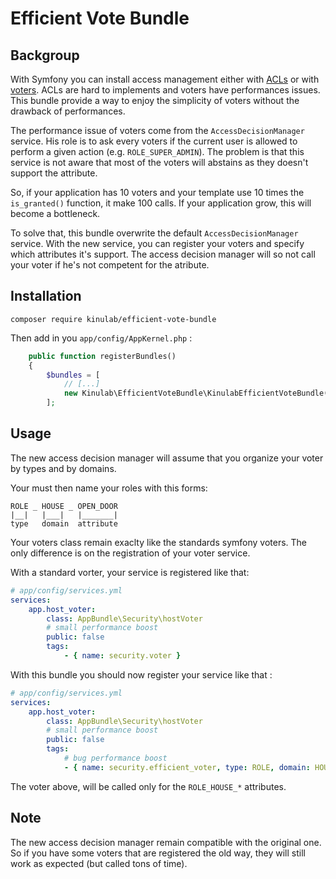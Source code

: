 # Efficient Vote Bundle

## Backgroup

With Symfony you can install access management either with [ACLs](http://symfony.com/doc/master/security/acl.html)
or with [voters](http://symfony.com/doc/master/components/security/authorization.html).
ACLs are hard to implements and voters have performances issues. This bundle
provide a way to enjoy the simplicity of voters without the drawback of
performances.

The performance issue of voters come from the `AccessDecisionManager` service.
His role is to ask every voters if the current user is allowed to perform a
given action (e.g. `ROLE_SUPER_ADMIN`). The problem is that this service is not
aware that most of the voters will abstains as they doesn't support the attribute.

So, if your application has 10 voters and your template use 10 times the
`is_granted()` function, it make 100 calls. If your application grow, this will
become a bottleneck.

To solve that, this bundle overwrite the default  `AccessDecisionManager` service.
With the new service, you can register your voters and specify which attributes
it's support. The access decision manager will so not call your voter if he's not
competent for the atribute.

## Installation

```
composer require kinulab/efficient-vote-bundle
```

Then add in you `app/config/AppKernel.php` :

```php
    public function registerBundles()
    {
        $bundles = [
            // [...]
            new Kinulab\EfficientVoteBundle\KinulabEfficientVoteBundle(),
        ];
```

## Usage

The new access decision manager will assume that you organize your voter by types
and by domains.

Your must then name your roles with this forms:

```
ROLE _ HOUSE _ OPEN_DOOR
|__|   |___|   |_______|
type   domain  attribute
```

Your voters class remain exaclty like the standards symfony voters. The only
difference is on the registration of your voter service.

With a standard vorter, your service is registered like that:

```yaml
# app/config/services.yml
services:
    app.host_voter:
        class: AppBundle\Security\hostVoter
        # small performance boost
        public: false
        tags:
            - { name: security.voter }

```

With this bundle you should now register your service like that :

```yaml
# app/config/services.yml
services:
    app.host_voter:
        class: AppBundle\Security\hostVoter
        # small performance boost
        public: false
        tags:
            # bug performance boost
            - { name: security.efficient_voter, type: ROLE, domain: HOUSE }
```

The voter above, will be called only for the `ROLE_HOUSE_*` attributes.

## Note

The new access decision manager remain compatible with the original one. So if
you have some voters that are registered the old way, they will still work as
expected (but called tons of time).